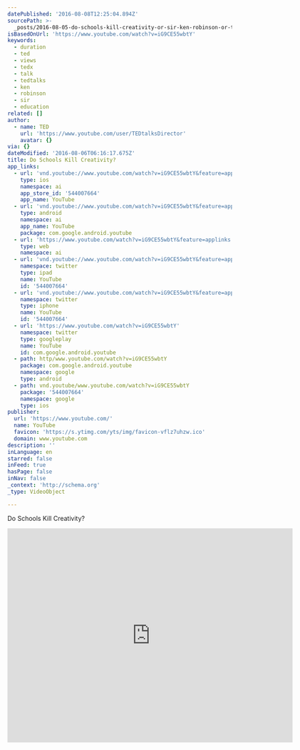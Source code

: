 ```yaml
---
datePublished: '2016-08-08T12:25:04.894Z'
sourcePath: >-
  _posts/2016-08-05-do-schools-kill-creativity-or-sir-ken-robinson-or-ted-talks.md
isBasedOnUrl: 'https://www.youtube.com/watch?v=iG9CE55wbtY'
keywords:
  - duration
  - ted
  - views
  - tedx
  - talk
  - tedtalks
  - ken
  - robinson
  - sir
  - education
related: []
author:
  - name: TED
    url: 'https://www.youtube.com/user/TEDtalksDirector'
    avatar: {}
via: {}
dateModified: '2016-08-06T06:16:17.675Z'
title: Do Schools Kill Creativity?
app_links:
  - url: 'vnd.youtube://www.youtube.com/watch?v=iG9CE55wbtY&feature=applinks'
    type: ios
    namespace: ai
    app_store_id: '544007664'
    app_name: YouTube
  - url: 'vnd.youtube://www.youtube.com/watch?v=iG9CE55wbtY&feature=applinks'
    type: android
    namespace: ai
    app_name: YouTube
    package: com.google.android.youtube
  - url: 'https://www.youtube.com/watch?v=iG9CE55wbtY&feature=applinks'
    type: web
    namespace: ai
  - url: 'vnd.youtube://www.youtube.com/watch?v=iG9CE55wbtY&feature=applinks'
    namespace: twitter
    type: ipad
    name: YouTube
    id: '544007664'
  - url: 'vnd.youtube://www.youtube.com/watch?v=iG9CE55wbtY&feature=applinks'
    namespace: twitter
    type: iphone
    name: YouTube
    id: '544007664'
  - url: 'https://www.youtube.com/watch?v=iG9CE55wbtY'
    namespace: twitter
    type: googleplay
    name: YouTube
    id: com.google.android.youtube
  - path: http/www.youtube.com/watch?v=iG9CE55wbtY
    package: com.google.android.youtube
    namespace: google
    type: android
  - path: vnd.youtube/www.youtube.com/watch?v=iG9CE55wbtY
    package: '544007664'
    namespace: google
    type: ios
publisher:
  url: 'https://www.youtube.com/'
  name: YouTube
  favicon: 'https://s.ytimg.com/yts/img/favicon-vflz7uhzw.ico'
  domain: www.youtube.com
description: ''
inLanguage: en
starred: false
inFeed: true
hasPage: false
inNav: false
_context: 'http://schema.org'
_type: VideoObject

---
```

Do Schools Kill Creativity?

<iframe src="https://cdn.embedly.com/widgets/media.html?src=https%3A%2F%2Fwww.youtube.com%2Fembed%2FiG9CE55wbtY%3Ffeature%3Doembed&amp;url=http%3A%2F%2Fwww.youtube.com%2Fwatch%3Fv%3DiG9CE55wbtY&amp;image=https%3A%2F%2Fi.ytimg.com%2Fvi%2FiG9CE55wbtY%2Fhqdefault.jpg&amp;key=b7d04c9b404c499eba89ee7072e1c4f7&amp;type=text%2Fhtml&amp;schema=youtube" width="640" height="480" scrolling="no" frameborder="0" allowfullscreen="" style=""></iframe>